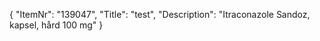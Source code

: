 {
  "ItemNr": "139047",
  "Title": "test",
  "Description": "Itraconazole Sandoz, kapsel, hård 100 mg"
}